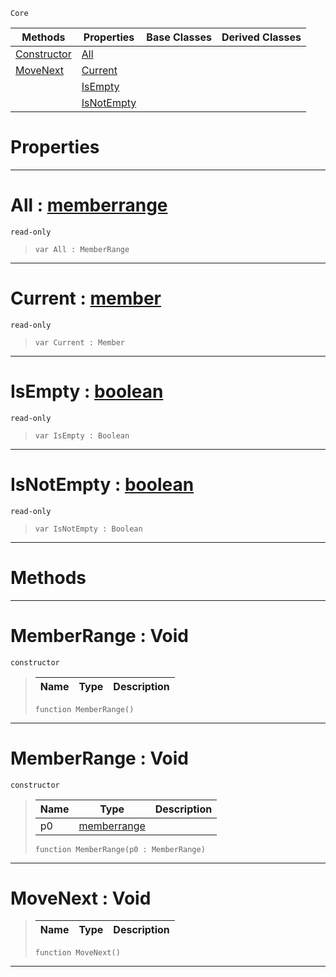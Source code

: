  `Core`

|Methods|Properties|Base Classes|Derived Classes|
|---|---|---|---|
|[ Constructor](https://github.com/PlasmaEngine/PlasmaDocs/blob/master/code_reference/lightning_base_types/memberrange.markdown#memberrange-void)|[ All](https://github.com/PlasmaEngine/PlasmaDocs/blob/master/code_reference/lightning_base_types/memberrange.markdown#all-plasma-engine-document)| | |
|[ MoveNext](https://github.com/PlasmaEngine/PlasmaDocs/blob/master/code_reference/lightning_base_types/memberrange.markdown#movenext-void)|[ Current](https://github.com/PlasmaEngine/PlasmaDocs/blob/master/code_reference/lightning_base_types/memberrange.markdown#current-plasma-engine-docu)| | |
| |[ IsEmpty](https://github.com/PlasmaEngine/PlasmaDocs/blob/master/code_reference/lightning_base_types/memberrange.markdown#isempty-plasma-engine-docu)| | |
| |[ IsNotEmpty](https://github.com/PlasmaEngine/PlasmaDocs/blob/master/code_reference/lightning_base_types/memberrange.markdown#isnotempty-plasma-engine-d)| | |


 #  Properties


---  
 #  All : [memberrange](https://github.com/PlasmaEngine/PlasmaDocs/blob/master/code_reference/lightning_base_types/memberrange.markdown)

 `read-only`

> 
> ``` lang=cpp, name=Lightning
> var All : MemberRange


---  
 #  Current : [member](https://github.com/PlasmaEngine/PlasmaDocs/blob/master/code_reference/lightning_base_types/member.markdown)

 `read-only`

> 
> ``` lang=cpp, name=Lightning
> var Current : Member


---  
 #  IsEmpty : [boolean](https://github.com/PlasmaEngine/PlasmaDocs/blob/master/code_reference/lightning_base_types/boolean.markdown)

 `read-only`

> 
> ``` lang=cpp, name=Lightning
> var IsEmpty : Boolean


---  
 #  IsNotEmpty : [boolean](https://github.com/PlasmaEngine/PlasmaDocs/blob/master/code_reference/lightning_base_types/boolean.markdown)

 `read-only`

> 
> ``` lang=cpp, name=Lightning
> var IsNotEmpty : Boolean


---  
 #  Methods


---  
 #  MemberRange : Void

 `constructor`

> 
> |Name|Type|Description|
> |---|---|---|
> ``` lang=cpp, name=Lightning
> function MemberRange()
> ``` 


---  
 #  MemberRange : Void

 `constructor`

> 
> |Name|Type|Description|
> |---|---|---|
> |p0|[memberrange](https://github.com/PlasmaEngine/PlasmaDocs/blob/master/code_reference/lightning_base_types/memberrange.markdown)| |
> ``` lang=cpp, name=Lightning
> function MemberRange(p0 : MemberRange)
> ``` 


---  
 #  MoveNext : Void

> 
> |Name|Type|Description|
> |---|---|---|
> ``` lang=cpp, name=Lightning
> function MoveNext()
> ``` 


---  
 

 